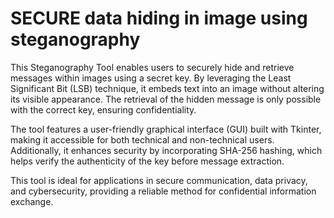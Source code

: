 # SECURE data hiding in image using steganography

This Steganography Tool enables users to securely hide and retrieve messages within images using a secret key. By leveraging the Least Significant Bit (LSB) technique, it embeds text into an image without altering its visible appearance. The retrieval of the hidden message is only possible with the correct key, ensuring confidentiality.

The tool features a user-friendly graphical interface (GUI) built with Tkinter, making it accessible for both technical and non-technical users. Additionally, it enhances security by incorporating SHA-256 hashing, which helps verify the authenticity of the key before message extraction.

This tool is ideal for applications in secure communication, data privacy, and cybersecurity, providing a reliable method for confidential information exchange. 
